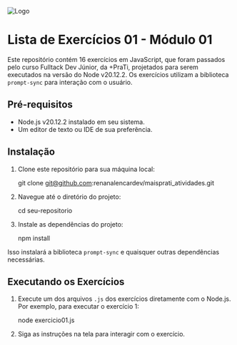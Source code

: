 ![Logo](https://www.maisprati.com.br/wp-content/uploads/2020/06/logo_azul.png)
# Lista de Exercícios 01 - Módulo 01 

Este repositório contém 16 exercícios em JavaScript, que foram passados pelo curso Fulltack Dev Júnior, da +PraTi, projetados para serem executados na versão do Node v20.12.2. Os exercícios utilizam a biblioteca `prompt-sync` para interação com o usuário.
## Pré-requisitos

- Node.js v20.12.2 instalado em seu sistema.
- Um editor de texto ou IDE de sua preferência.

## Instalação

1. Clone este repositório para sua máquina local:


    git clone git@github.com:renanalencardev/maisprati_atividades.git


2. Navegue até o diretório do projeto:


    cd seu-repositorio

3. Instale as dependências do projeto:


    npm install

Isso instalará a biblioteca `prompt-sync` e quaisquer outras dependências necessárias.

## Executando os Exercícios

1. Execute um dos arquivos `.js` dos exercícios diretamente com o Node.js. Por exemplo, para executar o exercício 1:


    node exercicio01.js

2. Siga as instruções na tela para interagir com o exercício.